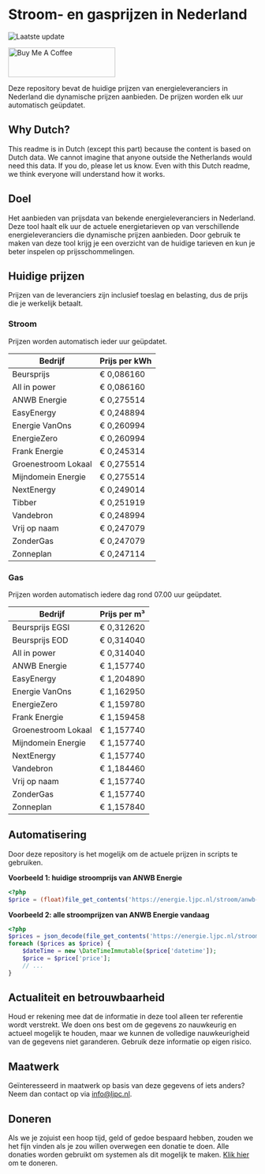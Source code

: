# Stroom- en gasprijzen in Nederland

![Laatste update](https://img.shields.io/badge/laatste%20update-2025--09--13%2014%3A00%20CET-brightgreen)

<a href="https://www.buymeacoffee.com/Lars-" target="_blank"><img src="https://cdn.buymeacoffee.com/buttons/v2/default-orange.png" alt="Buy Me A Coffee" height="60" style="height: 60px !important;width: 217px !important;" ></a>

Deze repository bevat de huidige prijzen van energieleveranciers in Nederland die dynamische prijzen aanbieden. De prijzen worden elk uur automatisch geüpdatet.

## Why Dutch?

This readme is in Dutch (except this part) because the content is based on Dutch data. We cannot imagine that anyone outside the Netherlands would need this data. If you do, please let us know. Even with this Dutch readme, we think
everyone will understand how it works.

## Doel

Het aanbieden van prijsdata van bekende energieleveranciers in Nederland. Deze tool haalt elk uur de actuele energietarieven op van verschillende energieleveranciers die dynamische prijzen aanbieden. Door gebruik te maken van deze tool
krijg je een overzicht van de huidige tarieven en kun je beter inspelen op prijsschommelingen.

## Huidige prijzen

Prijzen van de leveranciers zijn inclusief toeslag en belasting, dus de prijs die je werkelijk betaalt.

### Stroom

Prijzen worden automatisch ieder uur geüpdatet.

 Bedrijf | Prijs per kWh 
---------|---------------
Beursprijs | € 0,086160
All in power | € 0,086160
ANWB Energie | € 0,275514
EasyEnergy | € 0,248894
Energie VanOns | € 0,260994
EnergieZero | € 0,260994
Frank Energie | € 0,245314
Groenestroom Lokaal | € 0,275514
Mijndomein Energie | € 0,275514
NextEnergy | € 0,249014
Tibber | € 0,251919
Vandebron | € 0,248994
Vrij op naam | € 0,247079
ZonderGas | € 0,247079
Zonneplan | € 0,247114


### Gas

Prijzen worden automatisch iedere dag rond 07.00 uur geüpdatet.

 Bedrijf | Prijs per m³ 
---------|--------------
Beursprijs EGSI | € 0,312620
Beursprijs EOD | € 0,314040
All in power | € 0,314040
ANWB Energie | € 1,157740
EasyEnergy | € 1,204890
Energie VanOns | € 1,162950
EnergieZero | € 1,159780
Frank Energie | € 1,159458
Groenestroom Lokaal | € 1,157740
Mijndomein Energie | € 1,157740
NextEnergy | € 1,157740
Vandebron | € 1,184460
Vrij op naam | € 1,157740
ZonderGas | € 1,157740
Zonneplan | € 1,157840


## Automatisering

Door deze repository is het mogelijk om de actuele prijzen in scripts te gebruiken.

**Voorbeeld 1: huidige stroomprijs van ANWB Energie**

```php
<?php
$price = (float)file_get_contents('https://energie.ljpc.nl/stroom/anwb-energie-nu.txt');

```

**Voorbeeld 2: alle stroomprijzen van ANWB Energie vandaag**

```php
<?php
$prices = json_decode(file_get_contents('https://energie.ljpc.nl/stroom/all-in-power-vandaag.json'),true);
foreach ($prices as $price) {
    $dateTime = new \DateTimeImmutable($price['datetime']);
    $price = $price['price'];
    // ...
}
```

## Actualiteit en betrouwbaarheid

Houd er rekening mee dat de informatie in deze tool alleen ter referentie wordt verstrekt. We doen ons best om de gegevens zo nauwkeurig en actueel mogelijk te houden, maar we kunnen de volledige nauwkeurigheid van de gegevens niet
garanderen. Gebruik deze informatie op eigen risico.

## Maatwerk

Geïnteresseerd in maatwerk op basis van deze gegevens of iets anders? Neem dan contact op
via [info@ljpc.nl](mailto:info@ljpc.nl?subject=Energie%20prijzen).

## Doneren

Als we je zojuist een hoop tijd, geld of gedoe bespaard hebben, zouden we het fijn vinden als je zou willen overwegen een
donatie te doen. Alle donaties worden gebruikt om systemen als dit mogelijk te
maken. [Klik hier](https://www.buymeacoffee.com/Lars-) om te doneren.
